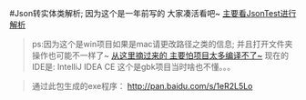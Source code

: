 #Json转实体类解析;
因为这个是一年前写的  大家凑活看吧~ 
[主要看JsonTest进行解析](https://github.com/luhaoaimama1/JsonParser/blob/master/src/Json/JsonTest.java)
>ps:因为这个是win项目如果是mac请更改路径之类的信息; 并且打开文件夹操作也可能不一样了~
>[从这里摘过来的 主要怕项目太多编译不了~](https://github.com/luhaoaimama1/Zone)
>现在的IDE是: IntelliJ IDEA CE
>这个是gbk项目当时啥也不懂。。。

>通过此包生成的exe程序：
http://pan.baidu.com/s/1eR2L5Lo
